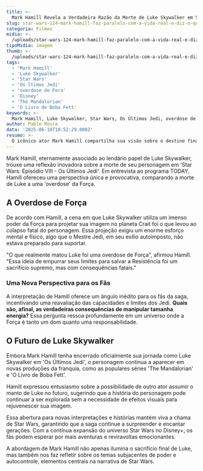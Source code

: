 ```yaml
---
title: >-
  Mark Hamill Revela a Verdadeira Razão da Morte de Luke Skywalker em Star Wars
slug: star-wars-124-mark-hamill-faz-paralelo-com-a-vida-real-e-diz-o-que-realmente-causou-a-morte-de-luke-skywalker
categoria: Filmes
midia: >-
  /uploads/star-wars-124-mark-hamill-faz-paralelo-com-a-vida-real-e-diz-o-que-realmente-causou-a-morte-de-luke-skywalker-thumb.webp
tipoMidia: imagem
thumb: >-
  /uploads/star-wars-124-mark-hamill-faz-paralelo-com-a-vida-real-e-diz-o-que-realmente-causou-a-morte-de-luke-skywalker-thumb.webp
tags:
  - 'Mark Hamill'
  - 'Luke Skywalker'
  - 'Star Wars'
  - 'Os ltimos Jedi'
  - 'overdose de Fora'
  - 'Disney'
  - 'The Mandalorian'
  - 'O Livro de Boba Fett'
keywords: >-
  Mark Hamill, Luke Skywalker, Star Wars, Os Últimos Jedi, overdose de Força, Disney+, The Mandalorian, O Livro de Boba Fett
author: Pablo Moura
data: '2025-06-18T10:52:29.000Z'
resumo: >-
  O icônico ator Mark Hamill compartilha sua visão sobre o destino final de Luke Skywalker em 'Os Últimos Jedi', traçando um paralelo intrigante com a realidade. Hamill sugere que o Mestre Jedi sucumbiu a uma 'overdose' da Força, levantando questões sobre os limites do poder no universo de Star Wars.
---
```


Mark Hamill, eternamente associado ao lendário papel de Luke Skywalker, trouxe uma reflexão inovadora sobre a morte de seu personagem em 'Star Wars: Episódio VIII - Os Últimos Jedi'. Em entrevista ao programa TODAY, Hamill ofereceu uma perspectiva única e provocativa, comparando a morte de Luke a uma 'overdose' da Força.

## A Overdose de Força

De acordo com Hamill, a cena em que Luke Skywalker utiliza um imenso poder da Força para projetar sua imagem no planeta Crait foi o que levou ao colapso fatal do personagem. Essa projeção exigiu um enorme esforço mental e físico, algo que o Mestre Jedi, em seu exílio autoimposto, não estava preparado para suportar.

"O que realmente matou Luke foi uma overdose de Força", afirmou Hamill. "Essa ideia de empurrar seus limites para salvar a Resistência foi um sacrifício supremo, mas com consequências fatais."

### Uma Nova Perspectiva para os Fãs

A interpretação de Hamill oferece um ângulo inédito para os fãs da saga, incentivando uma reavaliação das capacidades e limites dos Jedi. **Quais são, afinal, as verdadeiras consequências de manipular tamanha energia?** Essa pergunta ressoa profundamente em um universo onde a Força é tanto um dom quanto uma responsabilidade.

## O Futuro de Luke Skywalker

Embora Mark Hamill tenha encerrado oficialmente sua jornada como Luke Skywalker em 'Os Últimos Jedi', o personagem continua a aparecer em novas produções da franquia, como as populares séries 'The Mandalorian' e 'O Livro de Boba Fett'.

Hamill expressou entusiasmo sobre a possibilidade de outro ator assumir o manto de Luke no futuro, sugerindo que a história do personagem pode continuar a ser explorada sem a necessidade de efeitos visuais para rejuvenescer sua imagem.

Essa abertura para novas interpretações e histórias mantém viva a chama de Star Wars, garantindo que a saga continue a surpreender e encantar gerações. Com a contínua expansão do universo Star Wars no Disney+, os fãs podem esperar por mais aventuras e reviravoltas emocionantes.

A abordagem de Mark Hamill não apenas ilumina o sacrifício final de Luke, mas também nos faz refletir sobre os temas subjacentes de poder e autocontrole, elementos centrais na narrativa de Star Wars.